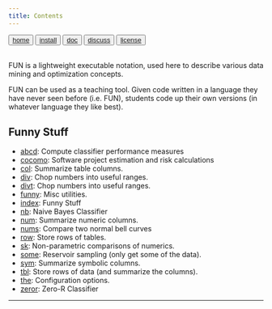 ```yaml
---
title: Contents
---
```

<button class="button button1"><a href="/fun/index">home</a></button>   <button class="button button2"><a href="/fun/INSTALL">install</a></button>   <button class="button button1"><a href="/fun/ABOUT">doc</a></button>   <button class="button button2"><a href="http://github.com/timm/fun/issues">discuss</a></button>    <button class="button button1"><a href="/fun/LICENSE">license</a></button> <br>
        <br>



FUN is a lightweight executable notation, used
here to describe various data mining and optimization
concepts.

FUN  can be used as a teaching tool.
Given code written in a language they have never seen before (i.e. FUN), students
code up their own versions (in whatever language they like best).



## Funny Stuff

- [abcd](abcd.md): 
 Compute classifier  performance measures
- [cocomo](cocomo.md): 
 Software project estimation and risk calculations
- [col](col.md): 
 Summarize  table columns.
- [div](div.md): 
 Chop numbers into useful ranges.
- [divt](divt.md): 
 Chop numbers into useful ranges.
- [funny](funny.md): 
 Misc utilities.
- [index](index.md): 
 Funny Stuff
- [nb](nb.md): 
 Naive Bayes Classifier
- [num](num.md): 
 Summarize numeric columns.
- [nums](nums.md): 
 Compare two normal bell curves
- [row](row.md): 
 Store rows of tables.
- [sk](sk.md): 
 Non-parametric comparisons of numerics.
- [some](some.md): 
 Reservoir sampling (only get some of the data).
- [sym](sym.md): 
 Summarize symbolic columns.
- [tbl](tbl.md): 
 Store rows of data (and summarize the columns).
- [the](the.md): 
 Configuration options.
- [zeror](zeror.md): 
 Zero-R Classifier

---

